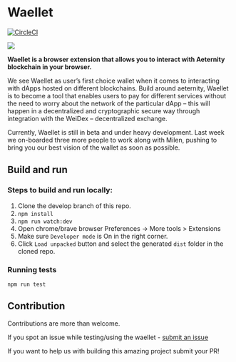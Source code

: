 # Waellet

[![CircleCI](https://circleci.com/gh/aeternity/aepp-waellet/tree/master.svg?style=svg)](https://circleci.com/gh/aeternity/aepp-waellet/tree/master)

![](https://hack.bg/wp-content/uploads/2019/06/waellet_cover-1038x498.png)

**Waellet is a browser extension that allows you to interact with Aeternity blockchain in your browser.**

We see Waellet as user’s first choice wallet when it comes to interacting with dApps hosted on different blockchains. Build around aeternity, Waellet is to become a tool that enables users to pay for different services without the need to worry about the network of the particular dApp – this will happen in a decentralized and cryptographic secure way through integration with the WeiDex – decentralized exchange.

Currently, Waellet is still in beta and under heavy development. Last week we on-boarded three more people to work along with Milen, pushing to bring you our best vision of the wallet as soon as possible.


## Build and run

### Steps to build and run locally:

1. Clone the develop branch of this repo.
2. `npm install`
3. `npm run watch:dev`
4. Open chrome/brave browser Preferences -> More tools > Extensions
5. Make sure `Developer mode` is On in the right corner.
6. Click `Load unpacked` button and select the generated `dist` folder in the cloned repo.

### Running tests

`npm run test`

## Contribution

Contributions are more than welcome.

If you spot an issue while testing/using the waellet - [submit an issue](https://github.com/aeternity/aepp-waellet/issues)

If you want to help us with building this amazing project submit your PR!
